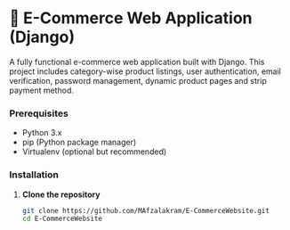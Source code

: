 # 🛒 E-Commerce Web Application (Django)

A fully functional e-commerce web application built with Django. This project includes category-wise product listings, user authentication, email verification,  password management, dynamic product pages and strip payment method.



### Prerequisites

- Python 3.x
- pip (Python package manager)
- Virtualenv (optional but recommended)

### Installation

1. **Clone the repository**
   ```bash
   git clone https://github.com/MAfzalakram/E-CommerceWebsite.git
   cd E-CommerceWebsite
